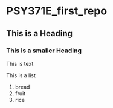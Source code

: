 # PSY371E_first_repo

## This is a Heading

### This is a smaller Heading

This is text

This is a list

1. bread
2. fruit
3. rice
